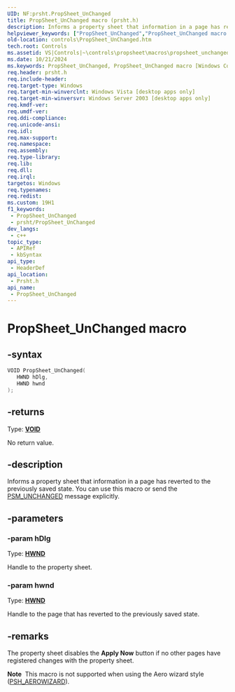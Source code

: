 ```yaml
---
UID: NF:prsht.PropSheet_UnChanged
title: PropSheet_UnChanged macro (prsht.h)
description: Informs a property sheet that information in a page has reverted to the previously saved state. You can use this macro or send the PSM_UNCHANGED message explicitly.
helpviewer_keywords: ["PropSheet_UnChanged","PropSheet_UnChanged macro [Windows Controls]","_win32_PropSheet_UnChanged","_win32_PropSheet_UnChanged_cpp","controls.PropSheet_UnChanged","controls._win32_PropSheet_UnChanged","prsht/PropSheet_UnChanged"]
old-location: controls\PropSheet_UnChanged.htm
tech.root: Controls
ms.assetid: VS|Controls|~\controls\propsheet\macros\propsheet_unchanged.htm
ms.date: 10/21/2024
ms.keywords: PropSheet_UnChanged, PropSheet_UnChanged macro [Windows Controls], _win32_PropSheet_UnChanged, _win32_PropSheet_UnChanged_cpp, controls.PropSheet_UnChanged, controls._win32_PropSheet_UnChanged, prsht/PropSheet_UnChanged
req.header: prsht.h
req.include-header: 
req.target-type: Windows
req.target-min-winverclnt: Windows Vista [desktop apps only]
req.target-min-winversvr: Windows Server 2003 [desktop apps only]
req.kmdf-ver: 
req.umdf-ver: 
req.ddi-compliance: 
req.unicode-ansi: 
req.idl: 
req.max-support: 
req.namespace: 
req.assembly: 
req.type-library: 
req.lib: 
req.dll: 
req.irql: 
targetos: Windows
req.typenames: 
req.redist: 
ms.custom: 19H1
f1_keywords:
 - PropSheet_UnChanged
 - prsht/PropSheet_UnChanged
dev_langs:
 - c++
topic_type:
 - APIRef
 - kbSyntax
api_type:
 - HeaderDef
api_location:
 - Prsht.h
api_name:
 - PropSheet_UnChanged
---
```


# PropSheet_UnChanged macro

## -syntax

```cpp
VOID PropSheet_UnChanged(
   HWND hDlg,
   HWND hwnd
);
```

## -returns

Type: **[VOID](/windows/desktop/winprog/windows-data-types)**

No return value.


## -description

Informs a property sheet that information in a page has reverted to the previously saved state. You can use this macro or send the <a href="/windows/desktop/Controls/psm-unchanged">PSM_UNCHANGED</a> message explicitly.

## -parameters

### -param hDlg

Type: <b><a href="/windows/desktop/WinProg/windows-data-types">HWND</a></b>

Handle to the property sheet.

### -param hwnd

Type: <b><a href="/windows/desktop/WinProg/windows-data-types">HWND</a></b>

Handle to the page that has reverted to the previously saved state.

## -remarks

The property sheet disables the <b>Apply Now</b> button if no other pages have registered changes with the property sheet.

<div class="alert"><b>Note</b>  This macro is not supported when using the Aero wizard style (<a href="/windows/desktop/api/prsht/ns-prsht-propsheetheadera_v2">PSH_AEROWIZARD</a>).</div>
<div> </div>
